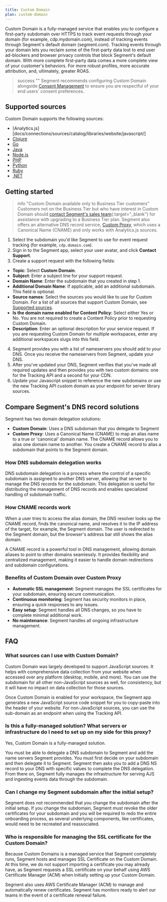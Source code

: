 ```yaml
---
title: Custom Domain
plan: custom-domain
---
```


Custom Domain is a fully-managed service that enables you to configure a first-party subdomain over HTTPS to track event requests through your domain (for example, cdp.mydomain.com), instead of tracking events through Segment's default domain (segment.com). Tracking events through your domain lets you reclaim some of the first-party data lost to end user ad-blockers and browser privacy controls that block Segment's default domain. With more complete first-party data comes a more complete view of your customer's behaviors. For more robust profiles, more accurate attribution, and, ultimately, greater ROAS. 

> success ""
> Segment recommends configuring Custom Domain alongside [Consent Management](/docs/privacy/consent-management/) to ensure you are respectful of your end users' consent preferences.

## Supported sources

Custom Domain supports the following sources: 
- [Analytics.js][docs/connections/sources/catalog/libraries/website/javascript/]
- [Clojure](/docs/connections/sources/catalog/libraries/server/clojure/)
- [Go](/docs/connections/sources/catalog/libraries/server/go/)
- [Java](/docs/connections/sources/catalog/libraries/server/java/)
- [Node.js](/docs/connections/sources/catalog/libraries/server/node/)
- [PHP](/docs/connections/sources/catalog/libraries/server/php/)
- [Python](/docs/connections/sources/catalog/libraries/server/python/)
- [Ruby](/docs/connections/sources/catalog/libraries/server/ruby/)
- [.NET](/docs/connections/sources/catalog/libraries/server/net/)

## Getting started

> info "Custom Domain available only to Business Tier customers"
> Customers not on the Business Tier but who have interest in Custom Domain should [contact Segment's sales team](https://segment.com/demo/){:target="_blank”} for assistance with upgrading to a Business Tier plan. Segment also offers an alternative DNS record service, [Custom Proxy](/docs/connections/sources/catalog/libraries/website/javascript/custom-proxy/), which uses a Canonical Name (CNAME) and only works with Analytics.js sources.

1. Select the subdomain you'd like Segment to use for event request tracking (for example, `cdp.domain.com`).
2. Sign in to the Segment app, select your user avatar, and click **Contact Support**. 
3. Create a support request with the following fields: 
  - **Topic**: Select **Custom Domain**.
  - **Subject**: Enter a subject line for your support request.
  - **Domain Name**: Enter the subdomain that you created in step 1.
  - **Additional Domain Name**: If applicable, add an additional subdomain. This field is optional.
  - **Source names**: Select the sources you would like to use for Custom Domain. For a list of all sources that support Custom Domain, see [Supported sources](#supported-sources).
  - **Is the domain name enabled for Content Policy**: Select either Yes or No. You are not required to create a Content Policy prior to requesting Custom Domain. 
  - **Description**: Enter an optional description for your service request. If you are requesting Custom Domain for multiple workspaces, enter any additional workspaces slugs into this field. 
4. Segment provides you with a list of nameservers you should add to your DNS. Once you receive the nameservers from Segment, update your DNS. 
5. After you've updated your DNS, Segment verifies that you've made all required updates and then provides you with two custom domains: one for the Tracking API and a second for your CDN. 
6. Update your Javascript snippet to reference the new subdomains or use the new Tracking API custom domain as your endpoint for server library sources. 

## Compare Segment's DNS record solutions

Segment has two domain delegation solutions: 
- **Custom Domain**: Uses a DNS subdomain that you delegate to Segment 
- **Custom Proxy**: Uses a Canonical Name (CNAME) to map an alias name to a true or 'canonical' domain name. The CNAME record allows you to alias one domain name to another. You create a CNAME record to alias a subdomain that points to the Segment domain.

### How DNS subdomain delegation works
DNS subdomain delegation is a process where the control of a specific subdomain is assigned to another DNS server, allowing that server to manage the DNS records for the subdomain. This delegation is useful for distributing the management of DNS records and enables specialized handling of subdomain traffic.

### How CNAME records work
When a user tries to access the alias domain, the DNS resolver looks up the CNAME record, finds the canonical name, and resolves it to the IP address of the target, for example, the Segment domain. The user is redirected to the Segment domain, but the browser's address bar still shows the alias domain.

A CNAME record is a powerful tool in DNS management, allowing domain aliases to point to other domains seamlessly. It provides flexibility and centralized management, making it easier to handle domain redirections and subdomain configurations. 

### Benefits of Custom Domain over Custom Proxy
- **Automatic SSL management**: Segment manages the SSL certificates for your subdomain, ensuring secure communication.
- **Continuous monitoring**: Segment has security monitors in place, ensuring a quick responses to any issues.
- **Easy setup**: Segment handles all DNS changes, so you have to complete minimal additional work.
- **No maintenance**: Segment handles all ongoing infrastructure management.

## FAQ

### What sources can I use with Custom Domain?
Custom Domain was largely developed to support JavaScript sources. It helps with comprehensive data collection from your website when accessed over any platform (desktop, mobile, and more). You can use the subdomain for all other non-JavaScript sources as well, for consistency, but it will have no impact on data collection for those sources.  

Once Custom Domain is enabled for your workspace, the Segment app generates a new JavaScript source code snippet for you to copy-paste into the header of your website. For non-JavaScript sources, you can use the sub-domain as an endpoint when using the Tracking API.

### Is this a fully-managed solution? What servers or infrastructure do I need to set up on my side for this proxy? 
Yes, Custom Domain is a fully-managed solution. 

You must be able to delegate a DNS subdomain to Segment and add the name servers Segment provides. You must first decide on your subdomain and then delegate it to Segment. Segment then asks you to add a DNS NS record to your DNS with specific values to complete the DNS delegation. From there on, Segment fully manages the infrastructure for serving AJS and ingesting events data through the subdomain.

### Can I change my Segment subdomain after the initial setup?
Segment does not recommended that you change the subdomain after the initial setup. If you change the subdomain, Segment must revoke the older certificates for your subdomain and you will be required to redo the entire onboarding process, as several underlying components, like certificates, would need to be recreated and reassociated. 

### Who is responsible for managing the SSL certificate for the Custom Domain?
Because Custom Domains is a managed service that Segment completely runs, Segment hosts and manages SSL Certificate on the Custom Domain. At this time, we do not support importing a certificate you may already have, as Segment requests a SSL certificate on your behalf using AWS Certificate Manager (ACM) when initially setting up your Custom Domain. 

Segment also uses AWS Certificate Manager (ACM) to manage and automatically renew certificates. Segment has monitors ready to alert our teams in the event of a certificate renewal failure.